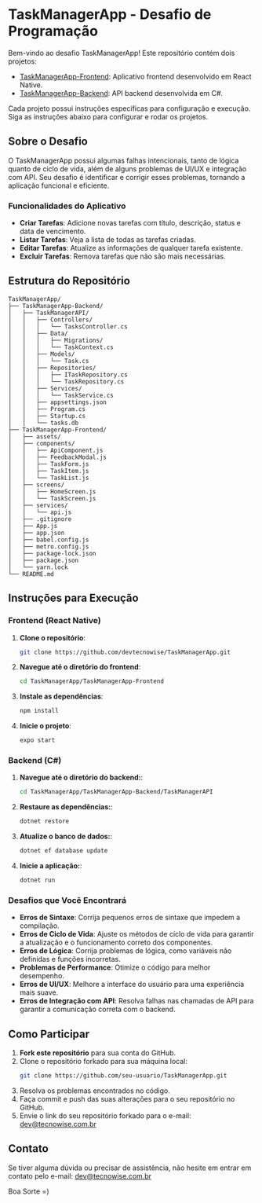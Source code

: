 # TaskManagerApp - Desafio de Programação

Bem-vindo ao desafio TaskManagerApp! Este repositório contém dois projetos:

- [TaskManagerApp-Frontend](TaskManagerApp-Frontend): Aplicativo frontend desenvolvido em React Native.
- [TaskManagerApp-Backend](TaskManagerApp-Backend): API backend desenvolvida em C#.

Cada projeto possui instruções específicas para configuração e execução. Siga as instruções abaixo para configurar e rodar os projetos.

## Sobre o Desafio

O TaskManagerApp possui algumas falhas intencionais, tanto de lógica quanto de ciclo de vida, além de alguns problemas de UI/UX e integração com API. Seu desafio é identificar e corrigir esses problemas, tornando a aplicação funcional e eficiente.

### Funcionalidades do Aplicativo

- **Criar Tarefas**: Adicione novas tarefas com título, descrição, status e data de vencimento.
- **Listar Tarefas**: Veja a lista de todas as tarefas criadas.
- **Editar Tarefas**: Atualize as informações de qualquer tarefa existente.
- **Excluir Tarefas**: Remova tarefas que não são mais necessárias.

## Estrutura do Repositório
```plaintext
TaskManagerApp/
├── TaskManagerApp-Backend/
│   ├── TaskManagerAPI/
│   │   ├── Controllers/
│   │   │   └── TasksController.cs
│   │   ├── Data/
│   │   │   ├── Migrations/
│   │   │   └── TaskContext.cs
│   │   ├── Models/
│   │   │   └── Task.cs
│   │   ├── Repositories/
│   │   │   ├── ITaskRepository.cs
│   │   │   └── TaskRepository.cs
│   │   ├── Services/
│   │   │   └── TaskService.cs
│   │   ├── appsettings.json
│   │   ├── Program.cs
│   │   ├── Startup.cs
│   │   └── tasks.db
├── TaskManagerApp-Frontend/
│   ├── assets/
│   ├── components/
│   │   ├── ApiComponent.js
│   │   ├── FeedbackModal.js
│   │   ├── TaskForm.js
│   │   ├── TaskItem.js
│   │   └── TaskList.js
│   ├── screens/
│   │   ├── HomeScreen.js
│   │   └── TaskScreen.js
│   ├── services/
│   │   └── api.js
│   ├── .gitignore
│   ├── App.js
│   ├── app.json
│   ├── babel.config.js
│   ├── metro.config.js
│   ├── package-lock.json
│   ├── package.json
│   └── yarn.lock
└── README.md
```



## Instruções para Execução

### Frontend (React Native)

1. **Clone o repositório**:
    ```sh
    git clone https://github.com/devtecnowise/TaskManagerApp.git
    ```
2. **Navegue até o diretório do frontend**:
    ```sh
    cd TaskManagerApp/TaskManagerApp-Frontend
    ```
3. **Instale as dependências**:
    ```sh
    npm install
    ```
4. **Inicie o projeto**:
    ```sh
    expo start
    ```

### Backend (C#)

1. **Navegue até o diretório do backend:**:
    ```sh
	cd TaskManagerApp/TaskManagerApp-Backend/TaskManagerAPI

    ```
2. **Restaure as dependências:**:
    ```sh
    dotnet restore
    ```
3. **Atualize o banco de dados:**:
    ```sh
    dotnet ef database update
    ```
4. **Inicie a aplicação:**:
    ```sh
    dotnet run
    ```

### Desafios que Você Encontrará

- **Erros de Sintaxe**: Corrija pequenos erros de sintaxe que impedem a compilação.
- **Erros de Ciclo de Vida**: Ajuste os métodos de ciclo de vida para garantir a atualização e o funcionamento correto dos componentes.
- **Erros de Lógica**: Corrija problemas de lógica, como variáveis não definidas e funções incorretas.
- **Problemas de Performance**: Otimize o código para melhor desempenho.
- **Erros de UI/UX**: Melhore a interface do usuário para uma experiência mais suave.
- **Erros de Integração com API**: Resolva falhas nas chamadas de API para garantir a comunicação correta com o backend.

## Como Participar

1. **Fork este repositório** para sua conta do GitHub.
2. Clone o repositório forkado para sua máquina local:
    ```sh
    git clone https://github.com/seu-usuario/TaskManagerApp.git
    ```
3. Resolva os problemas encontrados no código.
4. Faça commit e push das suas alterações para o seu repositório no GitHub.
5. Envie o link do seu repositório forkado para o e-mail: [dev@tecnowise.com.br](mailto:dev@tecnowise.com.br)

## Contato

Se tiver alguma dúvida ou precisar de assistência, não hesite em entrar em contato pelo e-mail: [dev@tecnowise.com.br](mailto:dev@tecnowise.com.br)

Boa Sorte =)
